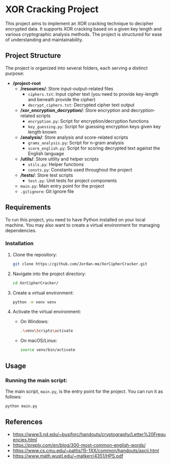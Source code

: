 # XOR Cracking Project

This project aims to implement an XOR cracking technique to decipher encrypted data. It supports XOR cracking based on a given key length and various cryptographic analysis methods. The project is structured for ease of understanding and maintainability.

## Project Structure

The project is organized into several folders, each serving a distinct purpose:  
- **/project-root**
  - **/resources/**: Store input-output-related files
    - `ciphers.txt`: Input cipher text (you need to provide key-length and beneath provide the cipher)
    - `decrypt_ciphers.txt`: Decrypted cipher text output
  - **/xor_encryption_decryption/**: Store encryption and decryption-related scripts
    - `encryption.py`: Script for encryption/decryption functions
    - `key_guessing.py`: Script for guessing encryption keys given key length known
  - **/analysis/**: Store analysis and score-related scripts
    - `grams_analysis.py`: Script for n-gram analysis
    - `score_english.py`: Script for scoring decrypted text against the English language
  - **/utils/**: Store utility and helper scripts
    - `utils.py`: Helper functions
    - `consts.py`: Constants used throughout the project
  - **/tests/**: Store test scripts
    - `test.py`: Unit tests for project components
  - `main.py`: Main entry point for the project
  - `.gitignore`: Git ignore file
    
## Requirements

To run this project, you need to have Python installed on your local machine. You may also want to create a virtual environment for managing dependencies. 

### Installation

1. Clone the repository:

    ```bash
    git clone https://github.com/Jordan-me/XorCipherCracker.git
    ```

2. Navigate into the project directory:

    ```bash
    cd XorCipherCracker/
    ```

3. Create a virtual environment:

    ```bash
    python -m venv venv
    ```

4. Activate the virtual environment:

    - On Windows:

        ```bash
        .\venv\Scripts\activate
        ```

    - On macOS/Linux:

        ```bash
        source venv/bin/activate
        ```

## Usage

### Running the main script:

The main script, `main.py`, is the entry point for the project. You can run it as follows:

```bash
python main.py
```

## References
* https://www3.nd.edu/~busiforc/handouts/cryptography/Letter%20Frequencies.html
* https://preply.com/en/blog/300-most-common-english-words/
* https://www.cs.cmu.edu/~pattis/15-1XX/common/handouts/ascii.html
* https://www.math.wustl.edu/~matkerr/4351/HPS.pdf
